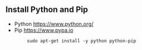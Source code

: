 ## Install Python and Pip
* Python https://www.python.org/
* Pip https://www.pypa.io
```
        sudo apt-get install -y python python-pip
```
